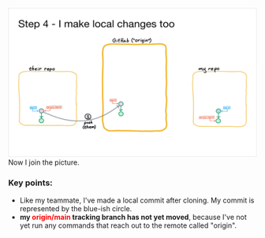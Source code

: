 ![](image3.png)
Now I join the picture.

### Key points:
- Like my teammate, I've made a local commit after cloning.  My commit is represented by the blue-ish circle.
- **my <span class="hljs" style="color:red">origin/main</span> tracking branch has not yet moved**, because I've not yet run any commands that reach out to the remote called "origin".
